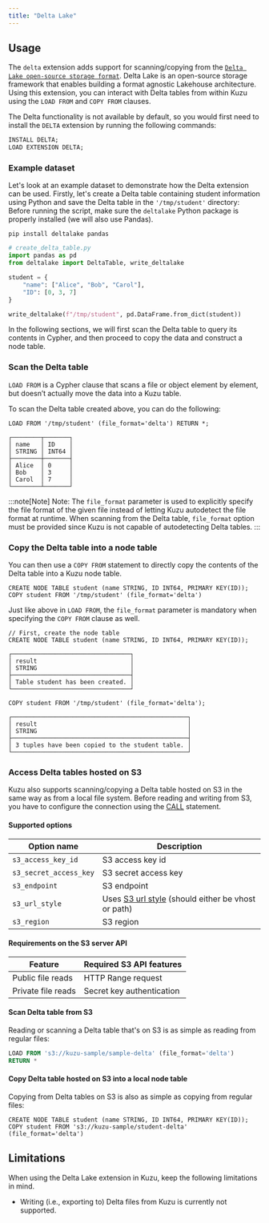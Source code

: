 ```yaml
---
title: "Delta Lake"
---
```


## Usage

The `delta` extension adds support for scanning/copying from the [`Delta Lake open-source storage format`](https://delta.io/).
Delta Lake is an open-source storage framework that enables building a format agnostic Lakehouse architecture.
Using this extension, you can interact with Delta tables from within Kuzu using the `LOAD FROM` and `COPY FROM` clauses.

The Delta functionality is not available by default, so you would first need to install the `DELTA`
extension by running the following commands:

```sql
INSTALL DELTA;
LOAD EXTENSION DELTA;
```

### Example dataset

Let's look at an example dataset to demonstrate how the Delta extension can be used.
Firstly, let's create a Delta table containing student information using Python and save the Delta table in the `'/tmp/student'` directory:
Before running the script, make sure the `deltalake` Python package is properly installed (we will also use Pandas).
```shell
pip install deltalake pandas
```

```python
# create_delta_table.py
import pandas as pd
from deltalake import DeltaTable, write_deltalake

student = {
    "name": ["Alice", "Bob", "Carol"],
    "ID": [0, 3, 7]
}

write_deltalake(f"/tmp/student", pd.DataFrame.from_dict(student))
```

In the following sections, we will first scan the Delta table to query its contents in Cypher, and
then proceed to copy the data and construct a node table.

### Scan the Delta table
`LOAD FROM` is a Cypher clause that scans a file or object element by element, but doesn’t actually
move the data into a Kuzu table.

To scan the Delta table created above, you can do the following:

```cypher
LOAD FROM '/tmp/student' (file_format='delta') RETURN *;
```
```
┌────────┬───────┐
│ name   │ ID    │
│ STRING │ INT64 │
├────────┼───────┤
│ Alice  │ 0     │
│ Bob    │ 3     │
│ Carol  │ 7     │
└────────┴───────┘
```
:::note[Note]
Note: The `file_format` parameter is used to explicitly specify the file format of the given file instead of letting Kuzu autodetect the file format at runtime.
When scanning from the Delta table, `file_format` option must be provided since Kuzu is not capable of autodetecting Delta tables.
:::

### Copy the Delta table into a node table
You can then use a `COPY FROM` statement to directly copy the contents of the Delta table into a Kuzu node table.

```cypher
CREATE NODE TABLE student (name STRING, ID INT64, PRIMARY KEY(ID));
COPY student FROM '/tmp/student' (file_format='delta')
```

Just like above in `LOAD FROM`, the `file_format` parameter is mandatory when specifying the `COPY FROM` clause as well.

```cypher
// First, create the node table
CREATE NODE TABLE student (name STRING, ID INT64, PRIMARY KEY(ID));
```
```
┌─────────────────────────────────┐
│ result                          │
│ STRING                          │
├─────────────────────────────────┤
│ Table student has been created. │
└─────────────────────────────────┘
```
```cypher
COPY student FROM '/tmp/student' (file_format='delta');
```
```
┌─────────────────────────────────────────────────┐
│ result                                          │
│ STRING                                          │
├─────────────────────────────────────────────────┤
│ 3 tuples have been copied to the student table. │
└─────────────────────────────────────────────────┘
```

### Access Delta tables hosted on S3
Kuzu also supports scanning/copying a Delta table hosted on S3 in the same way as from a local file system.
Before reading and writing from S3, you have to configure the connection using the [CALL](https://kuzudb.com/docusaurus/cypher/configuration) statement.

#### Supported options

| Option name | Description |
|----------|----------|
| `s3_access_key_id` | S3 access key id |
| `s3_secret_access_key` | S3 secret access key |
| `s3_endpoint` | S3 endpoint |
| `s3_url_style` | Uses [S3 url style](https://docs.aws.amazon.com/AmazonS3/latest/userguide/VirtualHosting.html) (should either be vhost or path) |
| `s3_region` | S3 region |

#### Requirements on the S3 server API

| Feature | Required S3 API features |
|----------|----------|
| Public file reads | HTTP Range request |
| Private file reads | Secret key authentication|

#### Scan Delta table from S3
Reading or scanning a Delta table that's on S3 is as simple as reading from regular files:

```sql
LOAD FROM 's3://kuzu-sample/sample-delta' (file_format='delta')
RETURN *
```

#### Copy Delta table hosted on S3 into a local node table

Copying from Delta tables on S3 is also as simple as copying from regular files:

```cypher
CREATE NODE TABLE student (name STRING, ID INT64, PRIMARY KEY(ID));
COPY student FROM 's3://kuzu-sample/student-delta' (file_format='delta')
```

## Limitations

When using the Delta Lake extension in Kuzu, keep the following limitations in mind.

- Writing (i.e., exporting to) Delta files from Kuzu is currently not supported.

